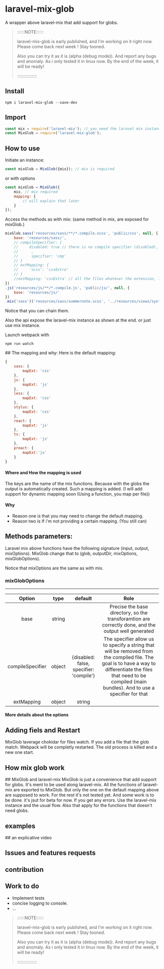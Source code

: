 # laravel-mix-glob
A wrapper above laravel-mix that add support for globs.


> ::::::NOTE::::::
>
> laravel-mix-glob is early published, and I'm working on it right now. 
> Please come back next week !
> Stay tooned. 
>
> Also you can try it as it is (alpha (debug mode)). And report any bugs and anomaly. As i only tested it in linux now. By the end of the week, it will be ready!
>
> ::::::::::::::::


## Install
```
npm i laravel-mix-glob --save-dev
```

## Import
```js
const mix = require('laravel-mix'); // you need the laravel mix instance
const MixGlob = require('laravel-mix-glob');
```

## How to use
Initiate an instance:
```js
const mixGlob = MixGlob({mix}); // mix is required
```
or with options
```js
const mixGlob = MixGlob({
    mix, // mix required
    mapping: {
        // will explain that later
    }
});
```

Access the methods as with mix:
(same method in mix, are exposed for mixGlob.)
```js
mixGlob.sass('resources/sass/**/*.compile.scss', 'public/css', null, {
    base: 'resources/sass/',
    // compileSpecifier: { 
    //     disabled: true // there is no compile specifier (disabled), and so it will not be removed from the extension (by default disabled = false, and the default specifier = 'compile', and it get removed from the path)
    //      ,
    //      specifier: 'cmp'
    // }
    // extMapping: {
    //     'scss': 'cssExtra'
    // }
    //extMapping: 'cssExtra' // all the files whatever the extension, like a wildcard.
})
.js('resources/js/**/*.compile.js', 'public/js/', null, {
    base: 'resources/js/'
})
.mix('sass')('resources/sass/summernote.scss', '../resources/views/system/admin/dashboard/partials/_summernote_css.blade.php'); // laravel-mix instance
```

Notice that you can chain them.

Also the api expose the laravel-mix instance as shown at the end.
or just use mix instance.


Launch webpack with 

```
npm run watch
```


## The mapping and why:
Here is the default mapping:

```js
{
    sass: {
        mapExt: 'css'
    },
    js: {
        mapExt: 'js'
    },
    less: {
        mapExt: 'css'
    },
    stylus: {
        mapExt: 'css'
    },
    react: {
        mapExt: 'js'
    },
    ts: {
        mapExt: 'js'
    },
    preact: {
        mapExt:'js'
    }
}
```

#### Where and How the mapping is used
The keys are the name of the mix functions. Because with the globs the output is automatically created. Such a mapping is added. (I will add support for dynamic mapping soon (Using a function, you map per file))

#### Why
- Reason one is that you may need to change the default mapping. 
- Reason two is If i'm not providing a certain mapping. (You still can)

## Methods parameters:
Laravel mix above functions have the following signature (input, output, mixOptions).  MixGlob change that to (glob, outputDir, mixOptions, mixGlobOptions).

Notice that mixOptions are the same as with mix. 

### mixGlobOptions
------------------
|      Option      |       type      |                 default                 |                                                                                                            Role                                                                                                           |
|:----------------:|:---------------:|:---------------------------------------:|:-------------------------------------------------------------------------------------------------------------------------------------------------------------------------------------------------------------------------:|
|       base       |      string     |                                         |  Precise the base directory, so the transforamtion are correctly done,   and the output well generated                                                                                                                    |
| compileSpecifier |      object     | {disabled: false, specifier: 'compile'} |  The specifier allow us to specify a string that will be removed from the compiled file. The goal is to have a way to differentiate the files that need to be compiled (main bundles).   And to use a specifier for that  |
|    extMapping    | object | string |                                         |  Provide mapping for a specific of matched files extensions.   ex: scss => css, sass => css.   If a string is provided, then all the files whatever there extension are mapped to it.                                     |

#### More details about the options

## Adding fiels and Restart
MixGlob laverage chokidar for files watch. If you add a file that the glob match. Webpack will be completly restarted. The old process is killed and a new one start. 

## How mix glob work


## MixGlob and laravel-mix
MixGlob is just a convenience that add support for globs. It's ment to be used along laravel-mix. All the functions of laravel-mix are exported to MixGlob. But only the one on the default mapping above are supposed to work. For the rest it's not tested yet. And some work is to be done. it's jsut for beta for now. If you get any errors. Use the laravel-mix instance and the usual flow. Also that apply for the functions that doesn't need globs.

## examples

## an explicative video

## Issues and features requests


## contribution


## Work to do
- Implement tests
- concise logging to console.
- ...



> ::::::NOTE::::::
>
> laravel-mix-glob is early published, and I'm working on it right now. 
> Please come back next week !
> Stay tooned. 
>
> Also you can try it as it is (alpha (debug mode)). And report any bugs and anomaly. As i only tested it in linux now. By the end of the week, it will be ready!
>
> ::::::::::::::::
